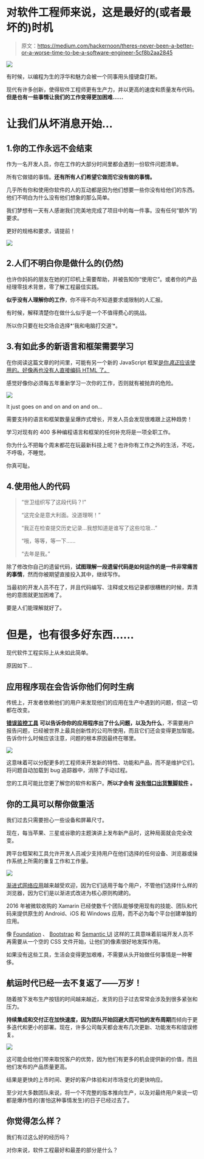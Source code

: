 # 对软件工程师来说，这是最好的(或者最坏的)时机

> 原文：<https://medium.com/hackernoon/theres-never-been-a-better-or-a-worse-time-to-be-a-software-engineer-5cf8b2aa2845>

![](img/ea281dc9283312e1a65885841de1a08a.png)

有时候，以编程为生的浮华和魅力会被一个同事用头撞键盘打断。

现代有许多创新，使得软件工程师更有生产力，并以更高的速度和质量发布代码。**但是也有一些事情让我们的工作变得更加困难……**

# 让我们从坏消息开始…

## 1.你的工作永远不会结束

作为一名开发人员，你在工作的大部分时间里都会遇到一份软件问题清单。

所有它做错的事情。**还有所有人们希望它做而它没有做的事情。**

几乎所有你和使用你软件的人的互动都是因为他们想要一些你没有给他们的东西。他们不明白为什么没有他们想象的那么简单。

我们梦想有一天有人感谢我们完美地完成了项目中的每一件事。没有任何“额外”的要求。

更好的规格和要求，请提前！

![](img/f134286fd0576f4aeacba95ba66ce72e.png)

## 2.人们不明白你是做什么的(仍然)

也许你妈妈的朋友在她的打印机上需要帮助，并被告知你“使用它”。或者你的产品经理零技术背景，零了解工程最佳实践。

**似乎没有人理解你的工作**，你不得不向不知道要求或限制的人汇报。

有时候，解释清楚你在做什么似乎是一个不值得费心的挑战。

所以你只要在社交场合选择*‘我和电脑打交道’*。

## 3.有如此多的新语言和框架需要学习

在你阅读这篇文章的时间里，可能有另一个新的 JavaScript 框架[是你*真正*应该使用的。好像再也没有人直接编码 HTML 了。](https://hackernoon.com/how-it-feels-to-learn-javascript-in-2016-d3a717dd577f)

感觉好像你必须每五年重新学习一次你的工作，否则就有被抛弃的危险。

![](img/496d0ddb759165679444322e2e3b098e.png)

It just goes on and on and on and on…

需要支持的语言和框架数量呈爆炸式增长，开发人员会发现很难跟上这种趋势！

学习对现有的 400 多种编程语言和框架的任何补充将是一项全职工作。

你为什么不把每个周末都花在玩最新科技上呢？也许你有工作之外的生活，不吃，不呼吸，不睡觉。

你真可耻。

## 4.使用他人的代码

> “世卫组织写了这段代码？!"
> 
> “这完全是意大利面。没道理啊！”
> 
> “我正在检查提交历史记录…我想知道是谁写了这些垃圾…”
> 
> “哦，等等，等一下……
> 
> “去年是我。”

除了修改你自己的遗留代码，**试图理解一段遗留代码是如何运作的是一件非常痛苦的事情**，然而你被期望直接投入其中，继续写作。

当最初的开发人员不在了，并且代码编写、注释或文档记录都很糟糕的时候，弄清他的意图就更加困难了。

要是人们能理解就好了。

# **但是，也有很多好东西……**

现代软件工程实际上从未如此简单。

原因如下…

## 应用程序现在会告诉你他们何时生病

传统上，开发者依赖他们的用户来发现他们的应用在生产中遇到的问题，但这一切都在改变。

[**错误监控工具**](https://raygun.com) **可以告诉你你的应用程序出了什么问题，以及为什么**，不需要用户报告问题，已经被世界上最具创新性的公司所使用，而且它们还会变得更加智能。告诉你什么时候应该注意，问题的根本原因最终在哪里。

![](img/a30e0c6f7e39dd2079f4995ad95b9326.png)

这意味着可以分配更多的工程师来开发新的特性、功能和产品，而不是维护它们。将问题自动加载到 bug 追踪器中，消除了手动过程。

您的工具可能比您更了解您的软件和客户。**所以才会有** [**没有借口出货蹩脚软件**](https://thenextweb.com/tech/2017/08/22/there-is-no-excuse-for-shipping-crappy-software) **。**

## 你的工具可以帮你做重活

我们过去只需要担心一些设备和屏幕尺寸。

现在，每当苹果、三星或谷歌的主题演讲上发布新产品时，这种局面就会完全改变。

跨平台框架和工具允许开发人员减少支持用户在他们选择的任何设备、浏览器或操作系统上所需的重复工作和工作量。

![](img/8479111073571bce5b333ee443b9cb0c.png)

[渐进式网络应用](https://developers.google.com/web/progressive-web-apps/)越来越受欢迎，因为它们适用于每个用户，不管他们选择什么样的浏览器，因为它们是以渐进式改进为核心原则构建的。

2016 年被微软收购的 Xamarin 已经使数千个团队能够使用现有的技能、团队和代码来提供原生的 Android、iOS 和 Windows 应用，而不必为每个平台创建单独的应用。

像 [Foundation](http://foundation.zurb.com/) 、 [Bootstrap](http://getbootstrap.com/) 和 [Semantic UI](http://semantic-ui.com/) 这样的工具意味着前端开发人员不再需要从一个空的 CSS 文件开始，让他们的像素很好地发挥作用。

如果没有这些工具，生活会变得更加艰难，不需要从头开始做任何事情是一种奢侈。

## 航运时代已经一去不复返了——万岁！

随着按下发布生产按钮的时间越来越近，发货的日子过去常常会涉及到很多紧张和压力。

**持续集成和交付正在加快速度，因为团队开始回避大而可怕的发布周期**而倾向于更多迭代和更小的部署。现在，许多公司每天都会发布几次更新、功能发布和错误修复。

![](img/1b913b341838415a7a87e8ce13c7b3e1.png)

这可能会给他们带来取悦客户的优势，因为他们有更多的机会提供新的价值，而且他们发布的产品质量更高。

结果是更快的上市时间、更好的客户体验和对市场变化的更快响应。

至少对大多数团队来说，将一个不完整的版本推向生产，以及对最终用户来说一切都是爆炸性的(害怕这种事情发生)的日子已经过去了。

## 你觉得怎么样？

我们有过这么好的经历吗？

对你来说，软件工程最好和最差的部分是什么？